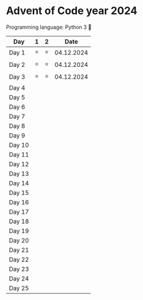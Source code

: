 # Advent of Code year 2024

Programming language: Python 3 &#128013;

| Day    | 1        | 2        | Date       |
|--------|----------|----------|------------|
| Day 1  | &#11088; | &#11088; | 04.12.2024 |
| Day 2  | &#11088; | &#11088; | 04.12.2024 |
| Day 3  | &#11088; | &#11088; | 04.12.2024 |
| Day 4  |          |          |            |
| Day 5  |          |          |            |
| Day 6  |          |          |            |
| Day 7  |          |          |            |
| Day 8  |          |          |            |
| Day 9  |          |          |            |
| Day 10 |          |          |            |
| Day 11 |          |          |            |
| Day 12 |          |          |            |
| Day 13 |          |          |            |
| Day 14 |          |          |            |
| Day 15 |          |          |            |
| Day 16 |          |          |            |
| Day 17 |          |          |            |
| Day 18 |          |          |            |
| Day 19 |          |          |            |
| Day 20 |          |          |            |
| Day 21 |          |          |            |
| Day 22 |          |          |            |
| Day 23 |          |          |            |
| Day 24 |          |          |            |
| Day 25 |          |          |            |
